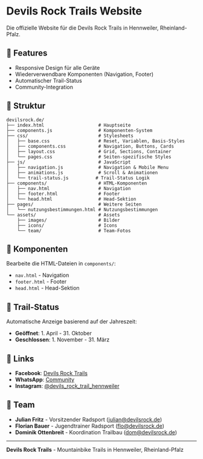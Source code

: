 # Devils Rock Trails Website

Die offizielle Website für die Devils Rock Trails in Hennweiler, Rheinland-Pfalz.

## 🚀 Features

- Responsive Design für alle Geräte
- Wiederverwendbare Komponenten (Navigation, Footer)
- Automatischer Trail-Status
- Community-Integration

## 📁 Struktur

```
devilsrock.de/
├── index.html                    # Hauptseite
├── components.js                 # Komponenten-System
├── css/                          # Stylesheets
│   ├── base.css                  # Reset, Variablen, Basis-Styles
│   ├── components.css            # Navigation, Buttons, Cards
│   ├── layout.css                # Grid, Sections, Container
│   └── pages.css                 # Seiten-spezifische Styles
├── js/                           # JavaScript
│   ├── navigation.js             # Navigation & Mobile Menu
│   ├── animations.js             # Scroll & Animationen
│   └── trail-status.js          # Trail-Status Logik
├── components/                   # HTML-Komponenten
│   ├── nav.html                  # Navigation
│   ├── footer.html               # Footer
│   └── head.html                 # Head-Sektion
├── pages/                        # Weitere Seiten
│   └── nutzungsbestimmungen.html # Nutzungsbestimmungen
└── assets/                       # Assets
    ├── images/                   # Bilder
    ├── icons/                    # Icons
    └── team/                     # Team-Fotos
```

## 🔧 Komponenten

Bearbeite die HTML-Dateien in `components/`:
- `nav.html` - Navigation
- `footer.html` - Footer
- `head.html` - Head-Sektion

## 🚴 Trail-Status

Automatische Anzeige basierend auf der Jahreszeit:
- **Geöffnet**: 1. April - 31. Oktober
- **Geschlossen**: 1. November - 31. März

## 🔗 Links

- **Facebook**: [Devils Rock Trails](https://www.facebook.com/profile.php?id=100076197633953)
- **WhatsApp**: [Community](https://chat.whatsapp.com/CEPt7TiijKc3xoyRv0TyBc?mode=ac_t)
- **Instagram**: [@devils_rock_trail_hennweiler](https://www.instagram.com/devils_rock_trail_hennweiler)

## 👥 Team

- **Julian Fritz** - Vorsitzender Radsport (julian@devilsrock.de)
- **Florian Bauer** - Jugendtrainer Radsport (flo@devilsrock.de)
- **Dominik Ottenbreit** - Koordination Trailbau (dom@devilsrock.de)

---

**Devils Rock Trails** - Mountainbike Trails in Hennweiler, Rheinland-Pfalz 